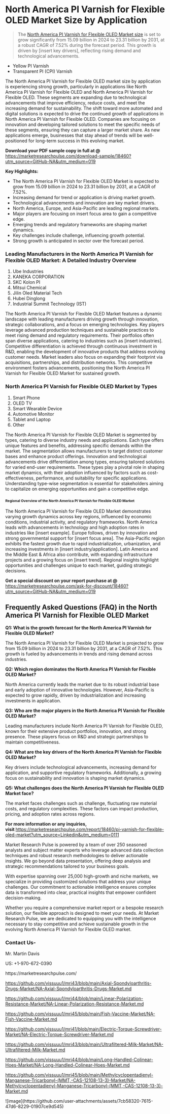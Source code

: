 <h1>North America PI Varnish for Flexible OLED Market&nbsp;Size by Application</h1><blockquote><p>The <a href="https://marketresearchpulse.com/download-sample/18460?utm_source=GitHub-NA&amp;utm_medium=019">North America PI Varnish for Flexible OLED Market size</a> is set to grow significantly from 15.09 billion in 2024 to 23.31 billion by 2031, at a robust CAGR of 7.52% during the forecast period. This growth is driven by [insert key drivers], reflecting rising demand and technological advancements.</p></blockquote><ul><li>Yellow PI Varnish<li> Transparent PI (CPI) Varnish</li></ul><p>The North America PI Varnish for Flexible OLED market size by application is experiencing strong growth, particularly in applications like North America PI Varnish for Flexible OLED and North America PI Varnish for Flexible OLED. These segments are expanding due to technological advancements that improve efficiency, reduce costs, and meet the increasing demand for sustainability. The shift toward more automated and digital solutions is expected to drive the continued growth of applications in North America PI Varnish for Flexible OLED. Companies are focusing on innovation and developing tailored solutions to meet the specific needs of these segments, ensuring they can capture a larger market share. As new applications emerge, businesses that stay ahead of trends will be well-positioned for long-term success in this evolving market.</p><p><strong>Download your PDF sample copy in full at @ </strong><a href="https://marketresearchpulse.com/download-sample/18460?utm_source=GitHub-NA&amp;utm_medium=019">https://marketresearchpulse.com/download-sample/18460?utm_source=GitHub-NA&amp;utm_medium=019</a></p><p><strong>Key Highlights: </strong></p><ul><li>The North America PI Varnish for Flexible OLED Market is expected to grow from 15.09 billion in 2024 to 23.31 billion by 2031, at a CAGR of 7.52%.</li><li>Increasing demand for trend or application is driving market growth.</li><li>Technological advancements and innovation are key market drivers.</li><li>North America, Europe, and Asia-Pacific are leading regional markets.</li><li>Major players are focusing on insert focus area to gain a competitive edge.</li><li>Emerging trends and regulatory frameworks are shaping market dynamics.</li><li>Key challenges include challenge, influencing growth potential.</li><li>Strong growth is anticipated in sector over the forecast period.</li></ul><h3>Leading Manufacturers in the North America PI Varnish for Flexible OLED Market: A Detailed Industry Overview</h3><ol><li>Ube Industries</li><li>KANEKA CORPORATION</li><li>SKC Kolon PI</li><li>Mitsui Chemical</li><li>Jilin Oled Material Tech</li><li>Hubei Dinglong</li><li>Industrial Summit Technology (IST)</li></ol><div class="flex max-w-full flex-col flex-grow"><div class="min-h-8 text-message flex w-full flex-col items-end gap-2 whitespace-normal break-words [.text-message+&amp;]:mt-5" dir="auto" data-message-author-role="assistant" data-message-id="fd8432e4-4910-450d-b182-61b7bfb0a01f" data-message-model-slug="gpt-4o"><div class="flex w-full flex-col gap-1 empty:hidden first:pt-[3px]"><div class="markdown prose w-full break-words dark:prose-invert light"><p>The North America PI Varnish for Flexible OLED Market features a dynamic landscape with leading manufacturers driving growth through innovation, strategic collaborations, and a focus on emerging technologies. Key players leverage advanced production techniques and sustainable practices to meet rising demand and regulatory requirements. Their portfolios often span diverse applications, catering to industries such as [insert industries]. Competitive differentiation is achieved through continuous investment in R&amp;D, enabling the development of innovative products that address evolving customer needs. Market leaders also focus on expanding their footprint via acquisitions, partnerships, and distribution networks. This competitive environment fosters advancements, positioning the North America PI Varnish for Flexible OLED Market for sustained growth.</p></div></div></div></div><h3>North America PI Varnish for Flexible OLED Market by Types</h3><ol><li>Smart Phone<li> OLED TV<li> Smart Wearable Device<li> Automotive Monitor<li> Tablet and Laptop<li> Other</li></ol><div class="flex max-w-full flex-col flex-grow"><div class="min-h-8 text-message flex w-full flex-col items-end gap-2 whitespace-normal break-words [.text-message+&amp;]:mt-5" dir="auto" data-message-author-role="assistant" data-message-id="084470be-0bb7-4664-bddf-5156b4f41249" data-message-model-slug="gpt-4o-mini"><div class="flex w-full flex-col gap-1 empty:hidden first:pt-[3px]"><div class="markdown prose w-full break-words dark:prose-invert light"><p>The North America PI Varnish for Flexible OLED Market is segmented by types, catering to diverse industry needs and applications. Each type offers unique features and benefits, addressing specific demands within the market. The segmentation allows manufacturers to target distinct customer bases and enhance product offerings. Innovation and technological advancements drive differentiation among types, ensuring tailored solutions for varied end-user requirements. These types play a pivotal role in shaping market dynamics, with their adoption influenced by factors such as cost-effectiveness, performance, and suitability for specific applications. Understanding type-wise segmentation is essential for stakeholders aiming to capitalize on emerging opportunities and gain a competitive edge.</p></div></div></div></div><h3><span style="font-size: 11px;">Regional Overview of the North America PI Varnish for Flexible OLED Market</span></h3><div class="flex max-w-full flex-col flex-grow"><div class="min-h-8 text-message flex w-full flex-col items-end gap-2 whitespace-normal break-words [.text-message+&amp;]:mt-5" dir="auto" data-message-author-role="assistant" data-message-id="e9038762-ce64-4e30-91c9-9bd413514231" data-message-model-slug="gpt-4o-mini"><div class="flex w-full flex-col gap-1 empty:hidden first:pt-[3px]"><div class="markdown prose w-full break-words dark:prose-invert light"><p>The North America PI Varnish for Flexible OLED Market demonstrates varying growth dynamics across key regions, influenced by economic conditions, industrial activity, and regulatory frameworks. North America leads with advancements in technology and high adoption rates in industries like [insert example]. Europe follows, driven by innovation and strong governmental support for [insert focus area]. The Asia-Pacific region exhibits the fastest growth due to rapid industrialization, urbanization, and increasing investments in [insert industry/application]. Latin America and the Middle East &amp; Africa also contribute, with expanding infrastructure projects and a growing focus on [insert trend]. Regional insights highlight opportunities and challenges unique to each market, guiding strategic decisions.</p></div></div></div></div><p><strong>Get a special discount on your report purchase at @ </strong><a href="https://marketresearchpulse.com/ask-for-discount/18460?utm_source=GitHub-NA&amp;utm_medium=019">https://marketresearchpulse.com/ask-for-discount/18460?utm_source=GitHub-NA&amp;utm_medium=019</a></p><h2>Frequently Asked Questions (FAQ) in the North America PI Varnish for Flexible OLED Market</h2><p><strong>Q1: What is the growth forecast for the North America PI Varnish for Flexible OLED Market?</strong></p><p>The North America PI Varnish for Flexible OLED Market is projected to grow from 15.09 billion in 2024 to 23.31 billion by 2031, at a CAGR of 7.52%. This growth is fueled by advancements in trends and rising demand across industries.</p><p><strong>Q2: Which region dominates the North America PI Varnish for Flexible OLED Market?</strong></p><p>North America currently leads the market due to its robust industrial base and early adoption of innovative technologies. However, Asia-Pacific is expected to grow rapidly, driven by industrialization and increasing investments in application.</p><p><strong>Q3: Who are the major players in the North America PI Varnish for Flexible OLED Market?</strong></p><p>Leading manufacturers include North America PI Varnish for Flexible OLED, known for their extensive product portfolios, innovation, and strong presence. These players focus on R&amp;D and strategic partnerships to maintain competitiveness.</p><p><strong>Q4: What are the key drivers of the North America PI Varnish for Flexible OLED Market?</strong></p><p>Key drivers include technological advancements, increasing demand for application, and supportive regulatory frameworks. Additionally, a growing focus on sustainability and innovation is shaping market dynamics.</p><p><strong>Q5: What challenges does the North America PI Varnish for Flexible OLED Market face?</strong></p><p>The market faces challenges such as challenge, fluctuating raw material costs, and regulatory complexities. These factors can impact production, pricing, and adoption rates across regions.</p><p><strong>For more information or any inquiries, visit&nbsp;</strong><a href="https://marketresearchpulse.com/report/18460/pi-varnish-for-flexible-oled-market?utm_source=Linkedin&utm_medium=0111">https://marketresearchpulse.com/report/18460/pi-varnish-for-flexible-oled-market?utm_source=Linkedin&utm_medium=0111</a></p><p>Market Research Pulse is powered by a team of over 250 seasoned analysts and subject matter experts who leverage advanced data collection techniques and robust research methodologies to deliver actionable insights. We go beyond data presentation, offering deep analysis and strategic recommendations tailored to your business goals.</p><p>With expertise spanning over 25,000 high-growth and niche markets, we specialize in providing customized solutions that address your unique challenges. Our commitment to actionable intelligence ensures complex data is transformed into clear, practical insights that empower confident decision-making.</p><p>Whether you require a comprehensive market report or a bespoke research solution, our flexible approach is designed to meet your needs. At Market Research Pulse, we are dedicated to equipping you with the intelligence necessary to stay competitive and achieve sustainable growth in the evolving North America PI Varnish for Flexible OLED market.</p><h3><strong>Contact Us-</strong></h3><p>Mr. Martin Davis</p><p>US: +1-970-672-0390</p><p>https://marketresearchpulse.com/</p><p><a href="https://github.com/vissuuu1/mri43/blob/main/Axial-Spondyloarthritis-Drugs-Market/NA-Axial-Spondyloarthritis-Drugs-Market.md">https://github.com/vissuuu1/mri43/blob/main/Axial-Spondyloarthritis-Drugs-Market/NA-Axial-Spondyloarthritis-Drugs-Market.md</a></p><p><a href="https://github.com/vissuuu1/mri44/blob/main/Linear-Polarization-Resistance-Market/NA-Linear-Polarization-Resistance-Market.md">https://github.com/vissuuu1/mri44/blob/main/Linear-Polarization-Resistance-Market/NA-Linear-Polarization-Resistance-Market.md</a></p><p><a href="https://github.com/vissuuu1/mri45/blob/main/Fish-Vaccine-Market/NA-Fish-Vaccine-Market.md">https://github.com/vissuuu1/mri45/blob/main/Fish-Vaccine-Market/NA-Fish-Vaccine-Market.md</a></p><p><a href="https://github.com/vissuuu1/mri41/blob/main/Electric-Torque-Screwdriver-Market/NA-Electric-Torque-Screwdriver-Market.md">https://github.com/vissuuu1/mri41/blob/main/Electric-Torque-Screwdriver-Market/NA-Electric-Torque-Screwdriver-Market.md</a></p><p><a href="https://github.com/vissuuu1/mri43/blob/main/Ultrafiltered-Milk-Market/NA-Ultrafiltered-Milk-Market.md">https://github.com/vissuuu1/mri43/blob/main/Ultrafiltered-Milk-Market/NA-Ultrafiltered-Milk-Market.md</a></p><p><a href="https://github.com/vissuuu1/mri44/blob/main/Long-Handled-Colinear-Hoes-Market/NA-Long-Handled-Colinear-Hoes-Market.md">https://github.com/vissuuu1/mri44/blob/main/Long-Handled-Colinear-Hoes-Market/NA-Long-Handled-Colinear-Hoes-Market.md</a></p><p><a href="https://github.com/vissuuu1/mri45/blob/main/Methylcyclopentadienyl-Manganese-Tricarbonyl-(MMT,-CAS-12108-13-3)-Market/NA-Methylcyclopentadienyl-Manganese-Tricarbonyl-(MMT,-CAS-12108-13-3)-Market.md">https://github.com/vissuuu1/mri45/blob/main/Methylcyclopentadienyl-Manganese-Tricarbonyl-(MMT,-CAS-12108-13-3)-Market/NA-Methylcyclopentadienyl-Manganese-Tricarbonyl-(MMT,-CAS-12108-13-3)-Market.md</a></p>
![image](https://github.com/user-attachments/assets/7cb58320-7615-47d6-8229-01907ce9d545)
